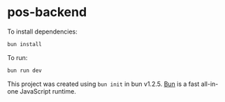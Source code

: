 # pos-backend

To install dependencies:

```bash
bun install
```

To run:

```bash
bun run dev
```

This project was created using `bun init` in bun v1.2.5. [Bun](https://bun.sh) is a fast all-in-one JavaScript runtime.
